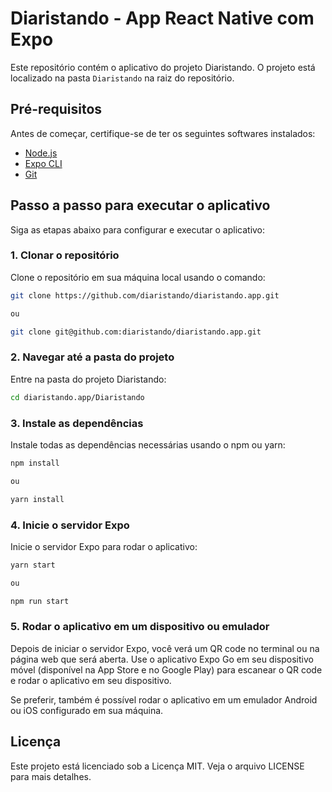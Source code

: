 # Diaristando - App React Native com Expo

Este repositório contém o aplicativo do projeto Diaristando. O projeto está localizado na pasta `Diaristando` na raiz do repositório.

## Pré-requisitos

Antes de começar, certifique-se de ter os seguintes softwares instalados:

- [Node.js](https://nodejs.org/)
- [Expo CLI](https://docs.expo.dev/get-started/installation/)
- [Git](https://git-scm.com/)

## Passo a passo para executar o aplicativo

Siga as etapas abaixo para configurar e executar o aplicativo:

### 1. Clonar o repositório

Clone o repositório em sua máquina local usando o comando:

```bash
git clone https://github.com/diaristando/diaristando.app.git

ou 

git clone git@github.com:diaristando/diaristando.app.git
```
### 2. Navegar até a pasta do projeto
Entre na pasta do projeto Diaristando:
```bash
cd diaristando.app/Diaristando
```
### 3. Instale as dependências
Instale todas as dependências necessárias usando o npm ou yarn:
```bash
npm install

ou

yarn install
```

### 4. Inicie o servidor Expo
Inicie o servidor Expo para rodar o aplicativo:
```bash
yarn start

ou 

npm run start
```

### 5. Rodar o aplicativo em um dispositivo ou emulador
Depois de iniciar o servidor Expo, você verá um QR code no terminal ou na página web que será aberta. Use o aplicativo Expo Go em seu dispositivo móvel (disponível na App Store e no Google Play) para escanear o QR code e rodar o aplicativo em seu dispositivo.

Se preferir, também é possível rodar o aplicativo em um emulador Android ou iOS configurado em sua máquina.

## Licença
Este projeto está licenciado sob a Licença MIT. Veja o arquivo LICENSE para mais detalhes.





